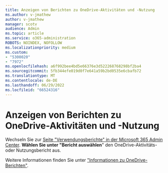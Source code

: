 ```yaml
---
title: Anzeigen von Berichten zu OneDrive-Aktivitäten und -Nutzung
ms.author: v-jmathew
author: v-jmathew
manager: scotv
audience: Admin
ms.topic: article
ms.service: o365-administration
ROBOTS: NOINDEX, NOFOLLOW
ms.localizationpriority: medium
ms.custom:
- "5300020"
- "7972"
ms.openlocfilehash: a6f992bee4bd5e66376e3d522268768298bf2ba4
ms.sourcegitcommit: 5fb344efe019d0f7e641a59b2bd0535e6cbafb72
ms.translationtype: MT
ms.contentlocale: de-DE
ms.lasthandoff: 06/29/2022
ms.locfileid: "66524316"
---
```

# <a name="view-reports-on-onedrive-activity-and-usage"></a>Anzeigen von Berichten zu OneDrive-Aktivitäten und -Nutzung

Wechseln Sie zur [Seite "Verwendungsberichte" in der Microsoft 365 Admin Center](https://admin.microsoft.com/Adminportal/Home?ref=reportsUsage). **Wählen Sie unter "Bericht auswählen**" den OneDrive-Aktivitäts- oder Nutzungsbericht aus.

Weitere Informationen finden Sie unter ["Informationen zu OneDrive-Berichten"](https://go.microsoft.com/fwlink/?linkid=875239).
